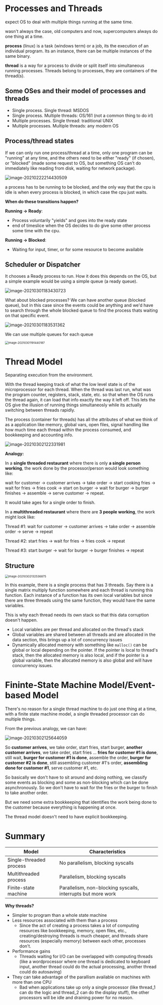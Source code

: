 # Processes and Threads

expect OS to deal with multiple things running at the same time.

wasn't always the case, old computers and now, supercomputers always do one thing at a time.

**process** (linux) is a task (windows term) or a job, its the execution of an individual program. Its an instance, there can be multiple instances of the same binary.

**thread** is a way for a process to divide or split itself into simultaneous running processes. Threads belong to processes, they are containers of the thread(s).



## Some OSes and their model of processes and threads

* Single process. Single thread: MSDOS
* Single process. Multiple threads: OS/161 (not a common thing to do irl)
* Multiple processes. Single thread: traditional UNIX
* Multiple processes. Multiple threads: any modern OS 



## Process/thread states

If we can only run one process/thread at a time, only one program can be "running" at any time, and the others need to be either "ready" (if chosen), or "blocked" (made some request to OS, but something OS can't do immediately like reading from disk, waiting for network package).

![image-20210222214430509](D:\Notes\UNSW\21T1\comp3231\processes_threads.assets\image-20210222214430509.png)

a process has to be running to be blocked, and the only way that the cpu is idle is when every process is blocked, in which case the cpu just waits.

**When do these transitions happen?**

**Running -> Ready**:

* Process voluntarily "yields" and goes into the ready state
* end of timeslice when the OS decides to do give some other process some time with the cpu.

**Running -> Blocked**:

* Waiting for input, timer, or for some resource to become available





## Scheduler or Dispatcher

It chooses a Ready process to run. How it does this depends on the OS, but a simple example would be using a simple queue (a ready queue).

![image-20210301183430723](D:\Notes\UNSW\21T1\comp3231\processes_threads.assets\image-20210301183430723.png)



What about blocked processes? We can have another queue (blocked queue), but in this case since the events could be anything and we'd have to search through the whole blocked queue to find the process thats waiting on that specific event. 

![image-20210301183531362](D:\Notes\UNSW\21T1\comp3231\processes_threads.assets\image-20210301183531362.png)



We can use multiple queues for each queue

<img src="D:\Notes\UNSW\21T1\comp3231\processes_threads.assets\image-20210301191440187.png" alt="image-20210301191440187" style="zoom:67%;" />

# Thread Model

Separating execution from the environment.

With the thread keeping track of what the low level state is of the microprocessor for each thread. When the thread was last run, what was the program counter, registers, stack, state, etc. so that when the OS runs the thread again, it can load that info exactly the way it left off. This lets the OS give the illusion of running things simultaneosly while its actually switching between threads rapidly.

The process (container for threads) has all the attributes of what we think of as a application like memory, global vars, open files, signal handling like how much time each thread within the process consumed, and bookkeeping and accounting info.

![image-20210302122331981](D:\Notes\UNSW\21T1\comp3231\processes_threads.assets\image-20210302122331981.png)



**Analogy:** 

In a **single threaded restaurant** where there is only **a single person working**, the work done by the processor/person would look something like:

wait for customer -> customer arrives -> take order -> start cooking fries -> wait for fries -> fries cook -> start on burger -> wait for burger -> burger finishes -> assemble -> serve customer -> repeat.

It would take ages for a single order to finish.



In a **multithreaded restaurant** where there are **3 people working**, the work might look like: 

Thread #1: wait for customer -> customer arrives -> take order -> assemble order -> serve -> repeat

Thread #2: start fries -> wait for fries -> fries cook -> repeat

Thread #3: start burger -> wait for burger -> burger finishes -> repeat



## Structure

<img src="D:\Notes\UNSW\21T1\comp3231\processes_threads.assets\image-20210302132536875.png" alt="image-20210302132536875" style="zoom:67%;" />

In this example, there is a single process that has 3 threads. Say there is a single matrix multiply function somewhere and each thread is running this function. Each instance of a function has its own local variables but since there are three threads using the same function, they would have the same variables.

This is why each thread needs its own stack so that this data corruption doesn't happen.

* Local variables are per thread and allocated on the thread's stack
* Global variables are shared between all threads and are allocated in the data section, this brings up a lot of concurrency issues
* Dynamically allocated memory with something like `malloc()` can be global or local depending on the pointer. If the pointer is local to thread's stack, then the allocated memory is also local, and if the pointer is a global variable, then the allocated memory is also global and will have concurrency issues.

# Fininte-State Machine Model/Event-based Model

There's no reason for a single thread machine to do just one thing at a time, with a finite state machine model, a single threaded processor can do multiple things. 

From the previous analogy, we can have:

![image-20210302125644059](D:\Notes\UNSW\21T1\comp3231\processes_threads.assets\image-20210302125644059.png)

So **customer arrives**, we take order, start fries, start burger, **another customer arrives**, we take order, start fries ... **fries for customer #1 is done**, still wait, **burger for customer #1 is done**, assemble the order, **burger for customer #2 is done**, still assembling customer #1's order, **assembling done for customer #1**, serve customer #1, etc.

So basically we don't have to sit around and doing nothing, we classify some events as blocking and some as non-blocking which can be done asynchronously. So we don't have to wait for the fries or the burger to finish to take another order.

But we need some extra bookkeeping that identifies the work being done to the customer because everything is happening at once. 

The thread model doesn't need to have explicit bookkeeping.  



# Summary

| **Model**               | Characteristics                                              |
| ----------------------- | ------------------------------------------------------------ |
| Single-threaded process | No parallelism, blocking syscalls                            |
| Multithreaded process   | Parallelism, blocking syscalls                               |
| Finite-state machine    | Parallelism, non-blocking syscalls, interrupts but more work |



**Why threads?**

* Simpler to program than a whole state machine
* Less resources associated with them than a process
	* Since the act of creating a process takes a lot of computing resources like bookkeeping, memory, open files, etc., creating/destroying threads is much cheaper, and threads share resources (especially memory) between each other, processes don't.
* Performance gains
	* Threads waiting for I/O can be overlapped with computing threads (like a wordprocessor where one thread is dedicated to keyboard input, another thread could do the actual processing, another thread could do autosaving)
* They can take advantage of the parallism available on machines with more than one CPU
	* Bad when applications take up only a single processor (like thread_1 can do the logic and thread_2 can do the display stuff), the other processors will be idle and draining power for no reason.